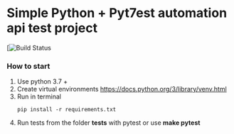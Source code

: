 # Simple Python + Pyt7est automation api test project

[![Build Status](https://travis-ci.com/zankrus/traning_api_test.svg?branch=master)

### How to start
1. Use python 3.7 +
2. Create virtual environments https://docs.python.org/3/library/venv.html
3. Run in terminal 
    ```buildoutcfg
    pip install -r requirements.txt
    ```
4. Run tests from the folder **tests** with pytest or use **make pytest**

